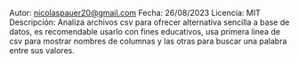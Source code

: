 Autor: 
  <nicolaspauer20@gmail.com>
Fecha: 
  26/08/2023
Licencia:
  MIT  
Descripción: 
  Analiza archivos csv para ofrecer alternativa sencilla a base
  de datos, es recomendable usarlo con fines educativos, usa primera linea de csv para 
  mostrar nombres de columnas y las otras para buscar una palabra entre sus valores.
